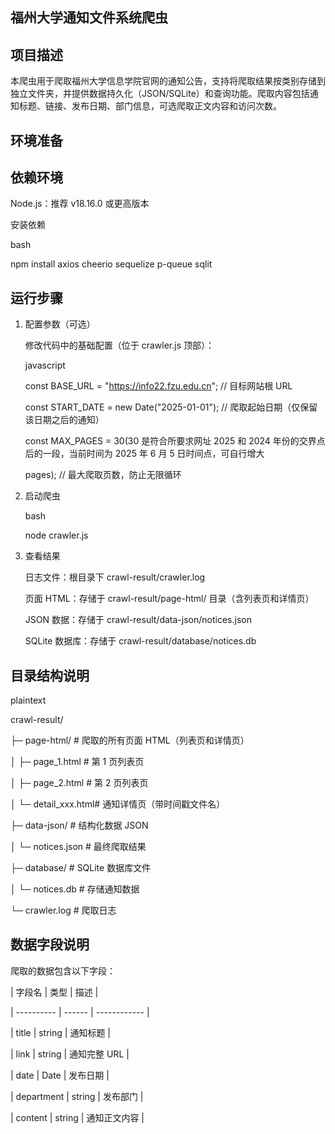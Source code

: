 ## 福州大学通知文件系统爬虫

## 项目描述

本爬虫用于爬取福州大学信息学院官网的通知公告，支持将爬取结果按类别存储到独立文件夹，并提供数据持久化（JSON/SQLite）和查询功能。爬取内容包括通知标题、链接、发布日期、部门信息，可选爬取正文内容和访问次数。

## 环境准备

## 依赖环境

Node.js：推荐 v18.16.0 或更高版本

安装依赖

bash

npm install axios cheerio sequelize p-queue sqlit

## 运行步骤

1. 配置参数（可选）

   修改代码中的基础配置（位于 crawler.js 顶部）：

   javascript

   const BASE_URL = "https://info22.fzu.edu.cn"; // 目标网站根 URL

   const START_DATE = new Date("2025-01-01"); // 爬取起始日期（仅保留该日期之后的通知）

   const MAX_PAGES = 30(30 是符合所要求网址 2025 和 2024 年份的交界点后的一段，当前时间为 2025 年 6 月 5 日时间点，可自行增大 

   pages); // 最大爬取页数，防止无限循环

2. 启动爬虫

   bash

   node crawler.js

3. 查看结果

   日志文件：根目录下 crawl-result/crawler.log

   页面 HTML：存储于 crawl-result/page-html/ 目录（含列表页和详情页）

   JSON 数据：存储于 crawl-result/data-json/notices.json

   SQLite 数据库：存储于 crawl-result/database/notices.db

## 目录结构说明

plaintext

crawl-result/

├─ page-html/ # 爬取的所有页面 HTML（列表页和详情页）

│ ├─ page_1.html # 第 1 页列表页

│ ├─ page_2.html # 第 2 页列表页

│ └─ detail_xxx.html# 通知详情页（带时间戳文件名）

├─ data-json/ # 结构化数据 JSON

│ └─ notices.json # 最终爬取结果

├─ database/ # SQLite 数据库文件

│ └─ notices.db # 存储通知数据

└─ crawler.log # 爬取日志

## 数据字段说明

爬取的数据包含以下字段：

| 字段名     | 类型   | 描述         |

| ---------- | ------ | ------------ |

| title      | string | 通知标题     |

| link       | string | 通知完整 URL |

| date       | Date   | 发布日期     |

| department | string | 发布部门     |

| content    | string | 通知正文内容 |
